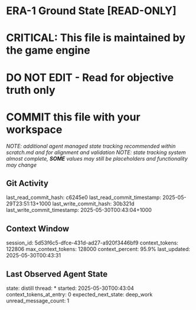 # ERA-1 Ground State [READ-ONLY]
# CRITICAL: This file is maintained by the game engine
# DO NOT EDIT - Read for objective truth only
# COMMIT this file with your workspace
*NOTE: additional agent managed state tracking recommended within scratch.md and for alignment and validation*
*NOTE: state tracking system almost complete, **SOME** values may still be placeholders and functionality may change*

## Git Activity
last_read_commit_hash: c6245e0
last_read_commit_timestamp: 2025-05-29T23:51:13+1000
last_write_commit_hash: 30b321d
last_write_commit_timestamp: 2025-05-30T00:43:04+1000

## Context Window
session_id: 5d53f6c5-dfce-431d-ad27-a920f3446bf9
context_tokens: 122806
max_context_tokens: 128000
context_percent: 95.9%
last_updated: 2025-05-30T00:43:31

## Last Observed Agent State
state: distill
thread: *
started: 2025-05-30T00:43:04
context_tokens_at_entry: 0
expected_next_state: deep_work
unread_message_count: 1
